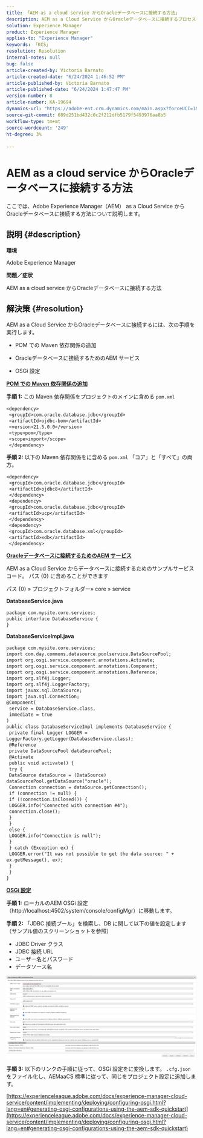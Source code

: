```yaml
---
title: 「AEM as a cloud service からOracleデータベースに接続する方法」
description: AEM as a Cloud Service からOracleデータベースに接続するプロセスを理解します。
solution: Experience Manager
product: Experience Manager
applies-to: "Experience Manager"
keywords: 「KCS」
resolution: Resolution
internal-notes: null
bug: false
article-created-by: Victoria Barnato
article-created-date: "6/24/2024 1:46:52 PM"
article-published-by: Victoria Barnato
article-published-date: "6/24/2024 1:47:47 PM"
version-number: 8
article-number: KA-19694
dynamics-url: "https://adobe-ent.crm.dynamics.com/main.aspx?forceUCI=1&pagetype=entityrecord&etn=knowledgearticle&id=b7e6412e-3032-ef11-840a-000d3a372703"
source-git-commit: 689d251bd432c0c2f212dfb5179f5493976aa8b5
workflow-type: tm+mt
source-wordcount: '249'
ht-degree: 3%

---
```


# AEM as a cloud service からOracleデータベースに接続する方法


ここでは、Adobe Experience Manager（AEM） as a Cloud Service からOracleデータベースに接続する方法について説明します。

## 説明 {#description}


<b>環境</b>

Adobe Experience Manager

<b>問題／症状</b>

AEM as a cloud service からOracleデータベースに接続する方法


## 解決策 {#resolution}


AEM as a Cloud Service からOracleデータベースに接続するには、次の手順を実行します。

- POM での Maven 依存関係の追加

- Oracleデータベースに接続するためのAEM サービス

- OSGi 設定

<u><b>POM での Maven 依存関係の追加</b></u>

<b>手順 1:</b> この Maven 依存関係をプロジェクトのメインに含める `pom.xml`


```
<dependency>
 <groupId>com.oracle.database.jdbc</groupId>
 <artifactId>ojdbc-bom</artifactId>
 <version>21.5.0.0</version>
 <type>pom</type>
 <scope>import</scope>
 </dependency>
```


<b>手順 2: </b>以下の Maven 依存関係をに含める `pom.xml` 「コア」と「すべて」の両方。


```
<dependency>
 <groupId>com.oracle.database.jdbc</groupId>
 <artifactId>ojdbc8</artifactId>
 </dependency>
 <dependency>
 <groupId>com.oracle.database.jdbc</groupId>
 <artifactId>ucp</artifactId>
 </dependency>
 <dependency>
 <groupId>com.oracle.database.xml</groupId>
 <artifactId>xdb</artifactId>
 </dependency>
```


<u><b>Oracleデータベースに接続するためのAEM サービス</b></u>

AEM as a Cloud Service からデータベースに接続するためのサンプルサービスコード。 パス {0} に含めることができます

パス {0} » プロジェクトフォルダー» core » service

<b>DatabaseService.java</b>


```
package com.mysite.core.services;
public interface DatabaseService {
}
```


<b>DatabaseServiceImpl.java</b>


```
package com.mysite.core.services;
import com.day.commons.datasource.poolservice.DataSourcePool;
import org.osgi.service.component.annotations.Activate;
import org.osgi.service.component.annotations.Component;
import org.osgi.service.component.annotations.Reference;
import org.slf4j.Logger;
import org.slf4j.LoggerFactory;
import javax.sql.DataSource;
import java.sql.Connection;
@Component(
 service = DatabaseService.class,
 immediate = true
)
public class DatabaseServiceImpl implements DatabaseService {
 private final Logger LOGGER = LoggerFactory.getLogger(DatabaseService.class);
 @Reference
 private DataSourcePool dataSourcePool;
 @Activate
 public void activate() {
 try {
 DataSource dataSource = (DataSource) dataSourcePool.getDataSource("oracle");
 Connection connection = dataSource.getConnection();
 if (connection != null) {
 if (!connection.isClosed()) {
 LOGGER.info("Connected with connection #4");
 connection.close();
 }
 }
 else {
 LOGGER.info("Connection is null");
 }
 } catch (Exception ex) {
 LOGGER.error("It was not possible to get the data source: " + ex.getMessage(), ex);
 }
 }
}
```


<u><b>OSGi 設定</b></u>

<b>手順 1:</b> ローカルのAEM OSGi 設定（http://localhost:4502/system/console/configMgr）に移動します。

<b>手順 2:</b> 「JDBC 接続プール」を検索し、DB に関して以下の値を設定します（サンプル値のスクリーンショットを参照）

- JDBC Driver クラス
- JDBC 接続 URL
- ユーザー名とパスワード
- データソース名


![](assets/2d15da77-202f-ef11-840a-000d3a5a67ba.png)

<b>手順 3:</b> 以下のリンクの手順に従って、OSGi 設定をに変換します。 `.cfg.json` をファイル化し、AEMaaCS 標準に従って、同じをプロジェクト設定に追加します。

[https://experienceleague.adobe.com/docs/experience-manager-cloud-service/content/implementing/deploying/configuring-osgi.html?lang=en#generating-osgi-configurations-using-the-aem-sdk-quickstart](https://experienceleague.adobe.com/docs/experience-manager-cloud-service/content/implementing/deploying/configuring-osgi.html?lang=en#generating-osgi-configurations-using-the-aem-sdk-quickstart)
